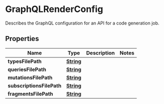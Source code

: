 

# GraphQLRenderConfig

Describes the GraphQL configuration for an API for a code generation job.

## Properties

| Name | Type | Description | Notes |
|------------ | ------------- | ------------- | -------------|
|**typesFilePath** | [**String**](String.md) |  |  |
|**queriesFilePath** | [**String**](String.md) |  |  |
|**mutationsFilePath** | [**String**](String.md) |  |  |
|**subscriptionsFilePath** | [**String**](String.md) |  |  |
|**fragmentsFilePath** | [**String**](String.md) |  |  |



